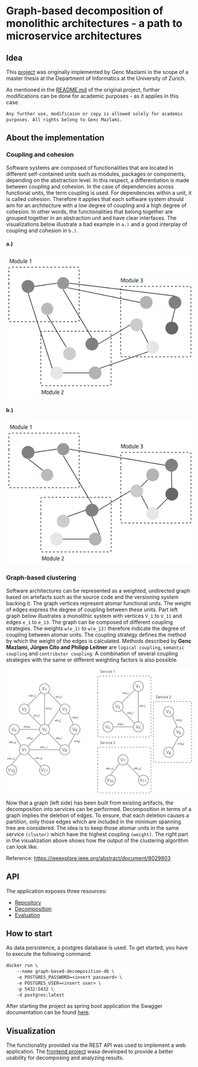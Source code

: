 # Graph-based decomposition of monolithic architectures - a path to microservice architectures

## Idea

This [project](https://github.com/gmazlami/microserviceExtraction-backend) was originally implemented by Genc Mazlami in the 
scope of a master thesis at the Department of Informatics at the University of Zurich.

As mentioned in the [README.md](https://github.com/gmazlami/microserviceExtraction-backend/blob/master/README.md) of the original 
project, further modifications can be done for academic purposes - as it applies in this case.
````
Any further use, modificaion or copy is allowed solely for academic purposes. All rights belong to Genc Mazlami.
````

## About the implementation

### Coupling and cohesion
Software systems are composed of functionalities that are located in different self-contained units such as modules,
packages or components, depending on the abstraction level. In this respect, a differentiation is made between coupling
and cohesion. In the case of dependencies across functional units, the term coupling is used. For dependencies
within a unit, it is called cohesion. Therefore it applies that each software system should aim for an architecture
with a low degree of coupling and a high degree of cohesion. In other words, the functionalities that belong together
are grouped together in an abstraction unit and have clear interfaces. The visualizations below illustrate
a bad example in `a.)` and a good interplay of coupling and cohesion in `b.)`.
#### a.)
![](./_img/highcoupling-min.png)
#### b.)
![](./_img/lowcoupling-min.png)

### Graph-based clustering
Software architectures can be represented as a weighted, undirected graph based on artefacts such as the
source code and the versioning system backing it. The graph vertices represent atomar functional units.
The weight of edges express the degree of coupling between these units. Part left graph below illustrates
a monolithic system with vertices `V_1` to `V_11` and edges `e_1` to `e_13`. The graph can be
composed of different coupling strategies. The weights `w(e_1)` to `w(e_13)` therefore indicate the degree of coupling
between atomar units. The coupling strategy defines the method by which the weight of the edges is calculated.
Methods described by **Genc Mazlami, Jürgen Cito and Philipp Leitner** are `logical coupling`,
`semantic coupling` and `contributor coupling`. A combination of several coupling strategies with the 
same or different weighting factors is also possible.

![graph based clustering](./_img/graphclustering-min.png)

Now that a graph (left side) has been built from existing artifacts, the decomposition into services can be performed.
Decomposition in terms of a graph implies the deletion of edges. To ensure, that each deletion
causes a partition, only those edges which are included in the minimum spanning tree are considered.
The idea is to keep those atomar units in the same service `(cluster)` which have the highest coupling `(weight)`.
The right part in the visualization above shows how the output of the clustering algorithm can look like.

Reference: https://ieeexplore.ieee.org/abstract/document/8029803

## API
The application exposes three resources:
- [Repository](./src/main/java/monolith2microservice/inbound/RepositoryController.java)
- [Decomposition](./src/main/java/monolith2microservice/inbound/DecompositionController.java)
- [Evaluation](./src/main/java/monolith2microservice/inbound/EvaluationController.java)

## How to start
As data persistence, a postgres database is used. To get started, you have to execute the following command:
````SHELL
docker run \
    --name graph-based-decomposition-db \
    -e POSTGRES_PASSWORD=<insert password> \
    -e POSTGRES_USER=<insert user> \
    -p 5432:5432 \
    -d postgres:latest
````
After starting the project as spring boot application the Swagger documentation can be found [here](http://localhost:8080/swagger-ui.html).

## Visualization
The functionality provided via the REST API was used to implement a web application. The [frontend project](https://github.com/michael-neuhold/graphbased-decomposition-frontend)
wasa developed to provide a better usability for decomposing and analyzing results. 

